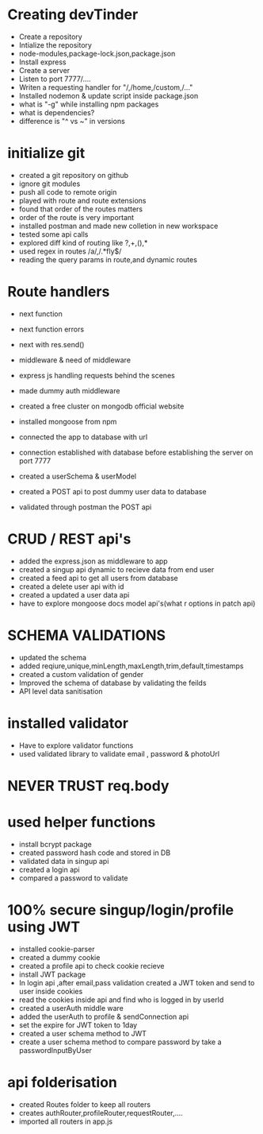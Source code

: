 # Creating devTinder

- Create a repository
- Intialize the repository
- node-modules,package-lock.json,package.json
- Install express
- Create a server
- Listen to port 7777/....
- Writen a requesting handler for "/,/home,/custom,/..."
- Installed nodemon & update script inside package.json
- what is "-g" while installing npm packages
- what is dependencies?
- difference is "^ vs ~" in versions


# initialize git
- created a git repository on github
- ignore git modules
- push all code to remote origin
- played with route and route extensions
- found that order of the routes matters
- order of the route is very important
- installed postman and made new colletion in new workspace
- tested some api calls
- explored diff kind of routing like ?,+,(),*
- used regex in routes /a/,/.*fly$/
- reading the query params in route,and dynamic routes

# Route handlers
- next function
- next function errors
- next with res.send()
- middleware & need of middleware
- express js handling requests behind the scenes
- made dummy auth middleware


- created a free cluster on mongodb official website
- installed mongoose from npm
- connected the app to database with url
- connection established with database before establishing the server on port 7777
- created a userSchema & userModel
- created a POST api to post dummy user data to database
- validated through postman the POST api

# CRUD / REST api's

- added the express.json as middleware to app
- created a singup api dynamic to recieve data from end user
- created a feed api to get all users from database
- created a delete user api with id
- created a updated a user data api
- have to explore mongoose docs model api's(what r options in patch api)

# SCHEMA VALIDATIONS
- updated the schema 
- added reqiure,unique,minLength,maxLength,trim,default,timestamps
- created a custom validation of gender
- Improved the schema of database by validating the feilds
- API level data sanitisation

# installed validator

- Have to explore validator functions
- used validated library to validate email , password & photoUrl

# NEVER TRUST req.body

# used helper functions

- install bcrypt package 
- created password hash code and stored in DB
- validated data in singup api
- created a login api
- compared a password to validate

# 100% secure singup/login/profile using JWT

- installed cookie-parser
- created a dummy cookie
- created a profile api to check cookie recieve
- install JWT package
- In login api ,after email,pass validation created a JWT token and send to user inside cookies
- read the cookies inside api and find who is logged in by userId
- created a userAuth middle ware
- added the userAuth to profile & sendConnection api
- set the expire for JWT token to 1day
- created a user schema method to JWT 
- create a user schema method to compare password by take a passwordInputByUser

# api folderisation

- created Routes folder to keep all routers
- creates authRouter,profileRouter,requestRouter,....
- imported all routers in app.js

